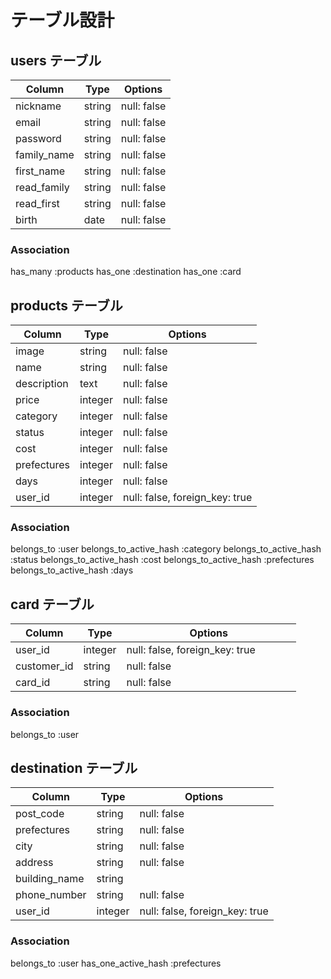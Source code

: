 # テーブル設計

## users テーブル
| Column      | Type   | Options     |
| ----------- | ------ | ----------- |
| nickname    | string | null: false |
| email       | string | null: false |
| password    | string | null: false |
| family_name | string | null: false |
| first_name  | string | null: false |
| read_family | string | null: false |
| read_first  | string | null: false |
| birth       | date   | null: false |

### Association

 has_many :products
 has_one :destination
 has_one :card 

## products テーブル
| Column              | Type       | Options                        |
| ------------------- | ---------- | ------------------------------ |
| image               | string     | null: false                    |
| name                | string     | null: false                    |
| description         | text       | null: false                    |
| price               | integer    | null: false                    |
| category            | integer    | null: false                    |
| status              | integer    | null: false                    |
| cost                | integer    | null: false                    |
| prefectures         | integer    | null: false                    |
| days                | integer    | null: false                    |
| user_id             | integer    | null: false, foreign_key: true | 


### Association

 belongs_to :user
 belongs_to_active_hash :category
 belongs_to_active_hash :status
 belongs_to_active_hash :cost
 belongs_to_active_hash :prefectures
 belongs_to_active_hash :days


## card テーブル
| Column      | Type    | Options                        |
| ----------- | ------- | ------------------------------ |
| user_id     | integer | null: false, foreign_key: true |
| customer_id | string  | null: false　　　　　　　　　　　　|
| card_id     | string  | null: false　　　　　　　　　　　　|

### Association

belongs_to :user

## destination テーブル

| Column           | Type       | Options                        |
| ---------------- | ---------- | ------------------------------ |
| post_code        | string     | null: false                    |
| prefectures      | string     | null: false                    |
| city             | string     | null: false                    |
| address          | string     | null: false                    |
| building_name    | string     |                                |
| phone_number     | string     | null: false                    |
| user_id          | integer    | null: false, foreign_key: true |

### Association

belongs_to :user
has_one_active_hash :prefectures
